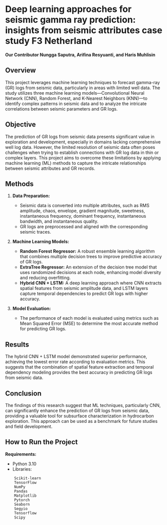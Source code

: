 # Deep learning approaches for seismic gamma ray prediction: insights from seismic attributes case study F3 Netherland
**Our Contributor Nungga Saputra, Arifina Resyuanti, and Haris Muhlisin**
## Overview

This project leverages machine learning techniques to forecast gamma-ray (GR) logs from seismic data, particularly in areas with limited well data. The study utilizes three machine learning models—Convolutional Neural Network (CNN), Random Forest, and K-Nearest Neighbors (KNN)—to identify complex patterns in seismic data and to analyze the intricate correlations between seismic parameters and GR logs.

## Objective

The prediction of GR logs from seismic data presents significant value in exploration and development, especially in domains lacking comprehensive well log data. However, the limited resolution of seismic data often poses challenges when trying to establish connections with GR log data in thin or complex layers. This project aims to overcome these limitations by applying machine learning (ML) methods to capture the intricate relationships between seismic attributes and GR records.

## Methods

1. **Data Preparation:**
   - Seismic data is converted into multiple attributes, such as RMS amplitude, chaos, envelope, gradient magnitude, sweetness, instantaneous frequency, dominant frequency, instantaneous bandwidth, and instantaneous quality.
   - GR logs are preprocessed and aligned with the corresponding seismic traces.

2. **Machine Learning Models:**
   - **Random Forest Regressor:** A robust ensemble learning algorithm that combines multiple decision trees to improve predictive accuracy of GR logs.
   - **ExtraTree Regressor:** An extension of the decision tree model that uses randomized decisions at each node, enhancing model diversity and reducing overfitting.
   - **Hybrid CNN + LSTM:** A deep learning approach where CNN extracts spatial features from seismic amplitude data, and LSTM layers capture temporal dependencies to predict GR logs with higher accuracy.

3. **Model Evaluation:**
   - The performance of each model is evaluated using metrics such as Mean Squared Error (MSE) to determine the most accurate method for predicting GR logs.

## Results

The hybrid CNN + LSTM model demonstrated superior performance, achieving the lowest error rate according to evaluation metrics. This suggests that the combination of spatial feature extraction and temporal dependency modeling provides the best accuracy in predicting GR logs from seismic data.

## Conclusion

The findings of this research suggest that ML techniques, particularly CNN, can significantly enhance the prediction of GR logs from seismic data, providing a valuable tool for subsurface characterization in hydrocarbon exploration. This approach can be used as a benchmark for future studies and field development.

## How to Run the Project
**Requirements:**
   - Python 3.10
   - Libraries:
 ```
     Scikit-learn
     TensorFlow
     NumPy
     Pandas
     Matplotlib
     Pytorch
     Seaborn
     Segyio
     Tensorflow
     Scipy
```

